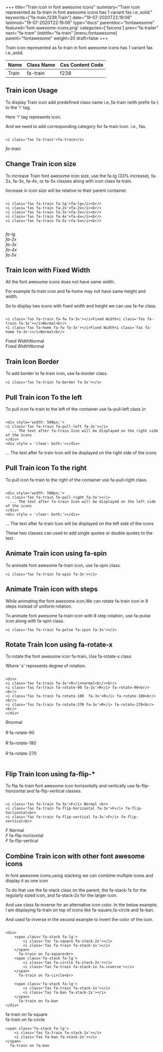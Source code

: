 +++
title="Train icon in font awesome icons"
summary="Train icon represented as fa-train in font awesome icons has 1 variant fas i.e.,solid."
keywords=["fa-train,f238,Train"]
date="19-07-2020T22:19:06"
lastmod="19-07-2020T22:19:06"
type="docs"
parentdoc="fontawesome"
featured='font-awesome-icons.png'
categories=['faicons']
prev="fa-trailer"
next="fa-tram"
linktitle="fa-train"
[menu.fontawesome]
parent="fontawesome"
weight=20
draft=false
+++


Train icon represented as fa-train in font awesome icons has 1 variant fas i.e.,solid.

<div class='table-responsive'><table class='table'><thead><tr><th>Name</th><th>Class Name</th><th>Css Content Code</th></tr></thead><tbody><tr><td>Train</td><td>fa-train</td><td>f238</td></tr></tbody></table></div>



## Train icon Usage

To display Train icon add predefined class name i.e.,fa-train (with prefix fa-) to the 'i' tag.

Here 'i' tag represents icon.

And we need to add corresponding category for fa-train icon. i.e., fas.


```

<i class='fas fa-train'>fa-train</i>
```

<i class='fas fa-train'>fa-train</i>




## Change Train icon size
To increase Train font awesome icon size, use the fa-lg (33% increase), fa-2x, fa-3x, fa-4x, or fa-5x classes along with icon class fa-train.

Increase in icon size will be relative to their parent container. 

```

<i class='fas fa-train fa-lg'>fa-lg</i><br/>
<i class='fas fa-train fa-2x'>fa-2x</i><br/>
<i class='fas fa-train fa-3x'>fa-3x</i><br/>
<i class='fas fa-train fa-4x'>fa-4x</i><br/>
<i class='fas fa-train fa-5x'>fa-5x</i><br/>
            
```

<i class='fas fa-train fa-lg'>fa-lg</i><br/>
<i class='fas fa-train fa-2x'>fa-2x</i><br/>
<i class='fas fa-train fa-3x'>fa-3x</i><br/>
<i class='fas fa-train fa-4x'>fa-4x</i><br/>
<i class='fas fa-train fa-5x'>fa-5x</i><br/>
            



## Train Icon with Fixed Width 

All the font awesome icons does not have same width.

For example fa-train icon and fa-home may not have same height and width.

So to display two icons with fixed width and height we can use fa-fw class.


```

<i class='fas fa-train fa-fw fa-3x'></i>Fixed Width<i class='fas fa-train fa-3x'></i>Normal<br/>
<i class='fas fa-home fa-fw fa-3x'></i>Fixed Width<i class='fas fa-home fa-3x'></i>Normal<br/>
```

<i class='fas fa-train fa-fw fa-3x'></i>Fixed Width<i class='fas fa-train fa-3x'></i>Normal<br/>
<i class='fas fa-home fa-fw fa-3x'></i>Fixed Width<i class='fas fa-home fa-3x'></i>Normal<br/>



## Train Icon Border 

To add border to fa-train icon, use fa-border class.


```
<i class='fas fa-train fa-border fa-3x'></i>

```
<i class='fas fa-train fa-border fa-3x'></i>





## Pull Train icon To the left

To pull icon fa-train to the left of the container use fa-pull-left class.\n

```

<div style='width: 500px;'>
<i class='fas fa-train fa-pull-left fa-3x'></i>
  ... The text after fa-train Icon will be displayed on the right side of the icons
</div>
<div style = 'clear: both;'></div>
```

<div style='width: 500px;'>
<i class='fas fa-train fa-pull-left fa-3x'></i>
  ... The text after fa-train Icon will be displayed on the right side of the icons
</div>
<div style = 'clear: both;'></div>




## Pull Train icon To the right
To pull icon fa-train to the right of the container use fa-pull-right class.

```

<div style='width: 500px;'>
<i class='fas fa-train fa-pull-right fa-3x'></i>
  ... The text after fa-train Icon will be displayed on the left side of the icons
</div>
<div style = 'clear: both;'></div>
```

<div style='width: 500px;'>
<i class='fas fa-train fa-pull-right fa-3x'></i>
  ... The text after fa-train Icon will be displayed on the left side of the icons
</div>
<div style = 'clear: both;'></div>

These two classes can used to add single quotes or double quotes to the text.


## Animate Train icon using fa-spin
To animate font awesome fa-train icon, use fa-spin class.

```
<i class='fas fa-train fa-spin fa-3x'></i>
```
<i class='fas fa-train fa-spin fa-3x'></i>




## Animate Train icon with steps
While animating the font awesome icon,We can rotate fa-train icon in 8 steps instead of uniform rotation.

To animate font awesome fa-train icon with 8 step rotation, use fa-pulse icon along with fa-spin class.


```
<i class='fas fa-train fa-pulse fa-spin fa-3x'></i>

```
<i class='fas fa-train fa-pulse fa-spin fa-3x'></i>





## Rotate Train Icon using fa-rotate-x
To rotate the font awesome icon fa-train, Use fa-rotate-x class

Where 'x' represents degree of rotation.


```

<div>
<i class='fas fa-train fa-3x'>R</i>normal<br/><br/>
<i class='fas fa-train fa-rotate-90 fa-3x'>R</i> fa-rotate-90<br/><br/> 
<i class='fas fa-train fa-rotate-180  fa-3x'>R</i> fa-rotate-180<br/><br/> 
<i class='fas fa-train fa-rotate-270 fa-3x'>R</i> fa-rotate-270<br/><br/>
</div>
```

<div>
<i class='fas fa-train fa-3x'>R</i>normal<br/><br/>
<i class='fas fa-train fa-rotate-90 fa-3x'>R</i> fa-rotate-90<br/><br/> 
<i class='fas fa-train fa-rotate-180  fa-3x'>R</i> fa-rotate-180<br/><br/> 
<i class='fas fa-train fa-rotate-270 fa-3x'>R</i> fa-rotate-270<br/><br/>
</div>




## Flip Train Icon using fa-flip-*
To flip fa-train font awesome icon horizontally and vertically use fa-flip-horizontal and fa-flip-vertical classes. 

```

<i class='fas fa-train fa-3x'>F</i> Normal <br>
<i class='fas fa-train fa-flip-horizontal fa-3x'>F</i> fa-flip-horizontal<br>
<i class='fas fa-train fa-flip-vertical fa-3x'>F</i> fa-flip-vertical<br>
```

<i class='fas fa-train fa-3x'>F</i> Normal <br>
<i class='fas fa-train fa-flip-horizontal fa-3x'>F</i> fa-flip-horizontal<br>
<i class='fas fa-train fa-flip-vertical fa-3x'>F</i> fa-flip-vertical<br>




## Combine Train icon with other font awesome icons
In font awesome icons,using stacking we can combine multiple icons and display it as one icon 

To do that use the fa-stack class on the parent, the fa-stack-1x for the regularly sized icon, and fa-stack-2x for the larger icon.

And use class fa-inverse for an alternative icon color. 
In the below example, I am displaying fa-train on top of icons like fa-square,fa-circle and fa-ban.

And used fa-inverse in the second example to invert the color of the icon.

```

<div>
    <span class='fa-stack fa-lg'>
        <i class='far fa-square fa-stack-2x'></i>
        <i class='fas fa-train fa-stack-1x'></i>
    </span>
      fa-train on fa-square<br>
    <span class='fa-stack fa-lg'>
        <i class='fas fa-circle fa-stack-2x'></i>
        <i class='fas fa-train fa-stack-1x fa-inverse'></i>
    </span>
      fa-train on fa-circle<br>

    <span class='fa-stack fa-lg'>
        <i class='fas fa-train fa-stack-1x'></i>
        <i class='fas fa-ban fa-stack-2x'></i>
    </span>
      fa-train on fa-ban
</div>
```

<div>
    <span class='fa-stack fa-lg'>
        <i class='far fa-square fa-stack-2x'></i>
        <i class='fas fa-train fa-stack-1x'></i>
    </span>
      fa-train on fa-square<br>
    <span class='fa-stack fa-lg'>
        <i class='fas fa-circle fa-stack-2x'></i>
        <i class='fas fa-train fa-stack-1x fa-inverse'></i>
    </span>
      fa-train on fa-circle<br>

    <span class='fa-stack fa-lg'>
        <i class='fas fa-train fa-stack-1x'></i>
        <i class='fas fa-ban fa-stack-2x'></i>
    </span>
      fa-train on fa-ban
</div>






